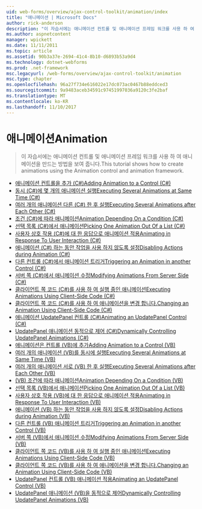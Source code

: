 ```yaml
---
uid: web-forms/overview/ajax-control-toolkit/animation/index
title: "애니메이션 | Microsoft Docs"
author: rick-anderson
description: "이 자습서에는 애니메이션 컨트롤 및 애니메이션 프레임 워크를 사용 하 여 애니메이션을 만드는 방법을 보여 줍니다."
ms.author: aspnetcontent
manager: wpickett
ms.date: 11/11/2011
ms.topic: article
ms.assetid: 90b3a37e-2694-41c4-8b10-d6893b53a9d4
ms.technology: dotnet-webforms
ms.prod: .net-framework
msc.legacyurl: /web-forms/overview/ajax-control-toolkit/animation
msc.type: chapter
ms.openlocfilehash: 96a27f734e616022e17dc073ac0467b88eddced3
ms.sourcegitcommit: 9a9483aceb34591c97451997036a9120c3fe2baf
ms.translationtype: MT
ms.contentlocale: ko-KR
ms.lasthandoff: 11/10/2017
---
```

<a name="animation"></a><span data-ttu-id="2c103-103">애니메이션</span><span class="sxs-lookup"><span data-stu-id="2c103-103">Animation</span></span>
====================
> <span data-ttu-id="2c103-104">이 자습서에는 애니메이션 컨트롤 및 애니메이션 프레임 워크를 사용 하 여 애니메이션을 만드는 방법을 보여 줍니다.</span><span class="sxs-lookup"><span data-stu-id="2c103-104">This tutorial shows how to create animations using the Animation control and animation framework.</span></span>


- [<span data-ttu-id="2c103-105">애니메이션 컨트롤을 추가 (C#)</span><span class="sxs-lookup"><span data-stu-id="2c103-105">Adding Animation to a Control (C#)</span></span>](adding-animation-to-a-control-cs.md)
- [<span data-ttu-id="2c103-106">동시 (C#)에 몇 개의 애니메이션 실행</span><span class="sxs-lookup"><span data-stu-id="2c103-106">Executing Several Animations at Same Time (C#)</span></span>](executing-several-animations-at-the-same-time-cs.md)
- [<span data-ttu-id="2c103-107">여러 개의 애니메이션 다른 (C#) 한 후 실행</span><span class="sxs-lookup"><span data-stu-id="2c103-107">Executing Several Animations after Each Other (C#)</span></span>](executing-several-animations-after-each-other-cs.md)
- [<span data-ttu-id="2c103-108">조건 (C#)에 따라 애니메이션</span><span class="sxs-lookup"><span data-stu-id="2c103-108">Animation Depending On a Condition (C#)</span></span>](animation-depending-on-a-condition-cs.md)
- [<span data-ttu-id="2c103-109">선택 목록 (C#)에서 애니메이션</span><span class="sxs-lookup"><span data-stu-id="2c103-109">Picking One Animation Out Of a List (C#)</span></span>](picking-one-animation-out-of-a-list-cs.md)
- [<span data-ttu-id="2c103-110">사용자 상호 작용 (C#)에 대 한 응답으로 애니메이션 적용</span><span class="sxs-lookup"><span data-stu-id="2c103-110">Animating in Response To User Interaction (C#)</span></span>](animating-in-response-to-user-interaction-cs.md)
- [<span data-ttu-id="2c103-111">애니메이션 (C#) 하는 동안 작업을 사용 하지 않도록 설정</span><span class="sxs-lookup"><span data-stu-id="2c103-111">Disabling Actions during Animation (C#)</span></span>](disabling-actions-during-animation-cs.md)
- [<span data-ttu-id="2c103-112">다른 컨트롤 (C#)에서 애니메이션 트리거</span><span class="sxs-lookup"><span data-stu-id="2c103-112">Triggering an Animation in another Control (C#)</span></span>](triggering-an-animation-in-another-control-cs.md)
- [<span data-ttu-id="2c103-113">서버 쪽 (C#)에서 애니메이션 수정</span><span class="sxs-lookup"><span data-stu-id="2c103-113">Modifying Animations From Server Side (C#)</span></span>](modifying-animations-from-the-server-side-cs.md)
- [<span data-ttu-id="2c103-114">클라이언트 쪽 코드 (C#)를 사용 하 여 실행 중인 애니메이션</span><span class="sxs-lookup"><span data-stu-id="2c103-114">Executing Animations Using Client-Side Code (C#)</span></span>](executing-animations-using-client-side-code-cs.md)
- [<span data-ttu-id="2c103-115">클라이언트 쪽 코드 (C#)를 사용 하 여 애니메이션을 변경 합니다.</span><span class="sxs-lookup"><span data-stu-id="2c103-115">Changing an Animation Using Client-Side Code (C#)</span></span>](changing-an-animation-using-client-side-code-cs.md)
- [<span data-ttu-id="2c103-116">애니메이션 UpdatePanel 컨트롤 (C#)</span><span class="sxs-lookup"><span data-stu-id="2c103-116">Animating an UpdatePanel Control (C#)</span></span>](animating-an-updatepanel-control-cs.md)
- [<span data-ttu-id="2c103-117">UpdatePanel 애니메이션 동적으로 제어 (C#)</span><span class="sxs-lookup"><span data-stu-id="2c103-117">Dynamically Controlling UpdatePanel Animations (C#)</span></span>](dynamically-controlling-updatepanel-animations-cs.md)
- [<span data-ttu-id="2c103-118">애니메이션은 컨트롤 (VB)에 추가</span><span class="sxs-lookup"><span data-stu-id="2c103-118">Adding Animation to a Control (VB)</span></span>](adding-animation-to-a-control-vb.md)
- [<span data-ttu-id="2c103-119">여러 개의 애니메이션 (VB)를 동시에 실행</span><span class="sxs-lookup"><span data-stu-id="2c103-119">Executing Several Animations at Same Time (VB)</span></span>](executing-several-animations-at-the-same-time-vb.md)
- [<span data-ttu-id="2c103-120">여러 개의 애니메이션 서로 (VB) 한 후 실행</span><span class="sxs-lookup"><span data-stu-id="2c103-120">Executing Several Animations after Each Other (VB)</span></span>](executing-several-animations-after-each-other-vb.md)
- [<span data-ttu-id="2c103-121">(VB) 조건에 따라 애니메이션</span><span class="sxs-lookup"><span data-stu-id="2c103-121">Animation Depending On a Condition (VB)</span></span>](animation-depending-on-a-condition-vb.md)
- [<span data-ttu-id="2c103-122">선택 목록 (VB)에서 애니메이션</span><span class="sxs-lookup"><span data-stu-id="2c103-122">Picking One Animation Out Of a List (VB)</span></span>](picking-one-animation-out-of-a-list-vb.md)
- [<span data-ttu-id="2c103-123">사용자 상호 작용 (VB)에 대 한 응답으로 애니메이션 적용</span><span class="sxs-lookup"><span data-stu-id="2c103-123">Animating in Response To User Interaction (VB)</span></span>](animating-in-response-to-user-interaction-vb.md)
- [<span data-ttu-id="2c103-124">애니메이션 (VB) 하는 동안 작업을 사용 하지 않도록 설정</span><span class="sxs-lookup"><span data-stu-id="2c103-124">Disabling Actions during Animation (VB)</span></span>](disabling-actions-during-animation-vb.md)
- [<span data-ttu-id="2c103-125">다른 컨트롤 (VB) 애니메이션 트리거</span><span class="sxs-lookup"><span data-stu-id="2c103-125">Triggering an Animation in another Control (VB)</span></span>](triggering-an-animation-in-another-control-vb.md)
- [<span data-ttu-id="2c103-126">서버 쪽 (VB)에서 애니메이션 수정</span><span class="sxs-lookup"><span data-stu-id="2c103-126">Modifying Animations From Server Side (VB)</span></span>](modifying-animations-from-the-server-side-vb.md)
- [<span data-ttu-id="2c103-127">클라이언트 쪽 코드 (VB)를 사용 하 여 실행 중인 애니메이션</span><span class="sxs-lookup"><span data-stu-id="2c103-127">Executing Animations Using Client-Side Code (VB)</span></span>](executing-animations-using-client-side-code-vb.md)
- [<span data-ttu-id="2c103-128">클라이언트 쪽 코드 (VB)를 사용 하 여 애니메이션을 변경 합니다.</span><span class="sxs-lookup"><span data-stu-id="2c103-128">Changing an Animation Using Client-Side Code (VB)</span></span>](changing-an-animation-using-client-side-code-vb.md)
- [<span data-ttu-id="2c103-129">UpdatePanel 컨트롤 (VB) 애니메이션 적용</span><span class="sxs-lookup"><span data-stu-id="2c103-129">Animating an UpdatePanel Control (VB)</span></span>](animating-an-updatepanel-control-vb.md)
- [<span data-ttu-id="2c103-130">UpdatePanel 애니메이션 (VB)을 동적으로 제어</span><span class="sxs-lookup"><span data-stu-id="2c103-130">Dynamically Controlling UpdatePanel Animations (VB)</span></span>](dynamically-controlling-updatepanel-animations-vb.md)
